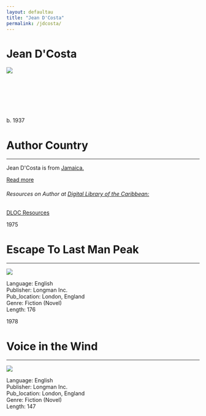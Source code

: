```yaml
---
layout: defaultau
title: "Jean D'Costa"
permalink: /jdcosta/
---
```

<!-- partial:index.partial.html -->
<div class="content">
    <h1>Jean D'Costa</h1>
    <div class="quote">
        <div><img src="http://bwuucksgirlsinenglish.weebly.com/uploads/1/9/3/5/19356165/923714.jpg" class="logo"></div>
    </div>
    <div class="timeline">
        <div style="padding-bottom:100px;"></div>
        <div class="block">
            <div class="date right"><p class="right">b. 1937</p></div>
            <div class="dot"></div>
            <div class="left first">
            <div class="author_country">
                <h1>Author Country</h1><hr>
            <div class="aclocation"><p>Jean D'Costa is from <a href="{{ site.baseurl }}/4">Jamaica.</a></p></div>
              <div class="acreadmore">   <a href="https://en.wikipedia.org/wiki/Jean_D%27Costa" target="_blank">Read more</a></div>
              <div class="aclocation">  <h6>Resources on Author at <a href="https://dloc.com" target="_blank">Digital Library of the Caribbean:</a></h6></div>
              <div class="dlocresources"><a href="{{ site.baseurl }}/jdcosta_dloc" target="_blank">DLOC Resources</a></div>
            </div>
            </div>
        </div>
         <div class="block">
            <div class="date right"><p class="right">1975</p></div>
            <div class="dot"></div>
            <div class="left hide">
                <h1>Escape To Last Man Peak</h1><hr>
                <p><img src="https://encrypted-tbn2.gstatic.com/images?q=tbn:ANd9GcSrfqzaBijoErltLnYaX4Y1kcv_xfJses68NOmCHDHnX6t-wleG"></p>
                <p>Language: English<br/>
                Publisher: Longman Inc.<br/>
                Pub_location: London, England<br/>
                Genre: Fiction (Novel)<br/>
                Length: 176</p>
            </div>
        </div>
        <div class="block">
            <div class="date left"><p class="left">1978</p></div>
            <div class="dot"></div>
            <div class="right hide">
                <h1>Voice in the Wind</h1><hr>
                <p><img src="https://i.pinimg.com/originals/a9/7a/97/a97a973e9ce011734ceb776cf616fc51.jpg"></p>
                <p>Language: English<br/>
                Publisher: Longman Inc.<br/>
                Pub_location: London, England<br/>
                Genre: Fiction (Novel)<br/>
                Length: 147</p>
            </div>
        </div>
</div>
</div>
  <!-- partial -->
<script src='https://cdnjs.cloudflare.com/ajax/libs/jquery/3.1.1/jquery.min.js'></script><script  src="{{ site.baseurl }}/assets/js/authorscript.js"></script>